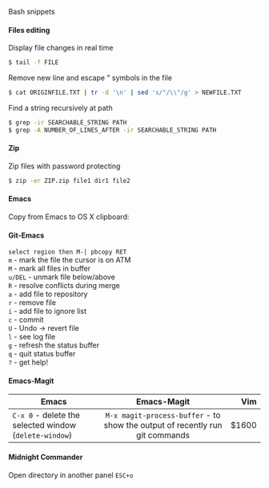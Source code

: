 Bash snippets


#### Files editing 
Display file changes in real time
```bash
$ tail -f FILE
```
Remove new line and escape " symbols in the file
```bash
$ cat ORIGINFILE.TXT | tr -d '\n' | sed 's/"/\\"/g' > NEWFILE.TXT
```

Find a string recursively at path
```bash
$ grep -ir SEARCHABLE_STRING PATH
$ grep -A NUMBER_OF_LINES_AFTER -ir SEARCHABLE_STRING PATH
```

#### Zip
Zip files with password protecting
```bash
$ zip -er ZIP.zip file1 dir1 file2
```

#### Emacs
Copy from Emacs to OS X clipboard:

#### Git-Emacs
`select region then M-| pbcopy RET`<br/>
`m` - mark the file the cursor is on ATM<br/>
`M` - mark all files in buffer<br/>
`u/DEL` - unmark file below/above<br/>
`R` - resolve conflicts during merge<br/>
`a` - add file to repository<br/>
`r` - remove file<br/>
`i` - add file to ignore list<br/>
`c` - commit<br/>
`U` - Undo -> revert file<br/>
`l` - see log file<br/>
`g` - refresh the status buffer<br/>
`q` - quit status buffer<br/>
`?` - get help!<br/>

#### Emacs-Magit


| Emacs                                                                | Emacs-Magit                                              | Vim  |
| -------------------------------------------------------------------- |:--------------------------------------------------------:| -------------------------------------------------:|
| `C-x 0` - delete the selected window (`delete-window`)               | `M-x magit-process-buffer` - to show the output of recently run git commands         | $1600 |

#### Midnight Commander
Open directory in another panel `ESC+o`




